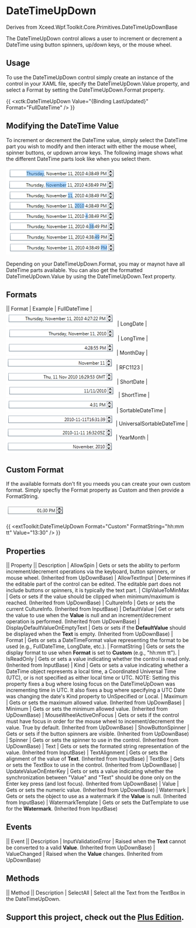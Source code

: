 # DateTimeUpDown
Derives from Xceed.Wpf.Toolkit.Core.Primitives.DateTimeUpDownBase

The DateTimeUpDown control allows a user to increment or decrement a DateTime using button spinners, up/down keys, or the mouse wheel.

## Usage
To use the DateTimeUpDown control simply create an instance of the control in your XAML file, specify the DateTimeUpDown.Value property, and select a Format by setting the DateTimeUpDown.Format property.

{{
<xctk:DateTimeUpDown Value="{Binding LastUpdated}" Format="FullDateTime" />
}}

## Modifying the DateTime Value
To increment or decrement the DateTime value, simply select the DateTime part you wish to modify and then interact with either the mouse wheel, spinner buttons, or updown arrow keys.  The following image shows what the different DateTime parts look like when you select them.

![](DateTimeUpDown_datetimeupdown_segments.png)

Depending on your DateTimeUpDown.Format, you may or maynot have all DateTime parts available.  You can also get the formatted DateTimeUpDown.Value by using the DateTimeUpDown.Text property.

## Formats

|| Format | Example
| FullDateTime | ![](DateTimeUpDown_fulldatetime.png)
| LongDate | ![](DateTimeUpDown_longdate.png)
| LongTime | ![](DateTimeUpDown_longtime.png)
| MonthDay | ![](DateTimeUpDown_monthday.png)
| RFC1123 | ![](DateTimeUpDown_rfc1123.png)
| ShortDate | ![](DateTimeUpDown_shortdate.png)
| ShortTime | ![](DateTimeUpDown_shorttime.png)
| SortableDateTime | ![](DateTimeUpDown_sortabledatetime.png)
| UniversalSortableDateTime | ![](DateTimeUpDown_universalsortabledatetime.png)
| YearMonth | ![](DateTimeUpDown_yearmonth.png)

## Custom Format

If the available formats don't fit you rneeds you can create your own custom format.  Simply specfiy the Format property as Custom and then provide a FormatString.

![](DateTimeUpDown_custom.jpg)

{{
<extToolkit:DateTimeUpDown Format="Custom" FormatString="hh:mm tt" Value="13:30" />
}}

## Properties
|| Property || Description
| AllowSpin | Gets or sets the ability to perform increment/decrement operations via the keyboard, button spinners, or mouse wheel. (Inherited from UpDownBase<T>)
| AllowTextInput | Determines if the editable part of the control can be edited. The editable part does not include buttons or spinners, it is typically the text part.
| ClipValueToMinMax | Gets or sets if the value should be clipped when minimum/maximum is reached. (Inherited from UpDownBase)
| CultureInfo | Gets or sets the current CultureInfo. (Inherited from InputBase)
| DefaultValue | Get or sets the value to use when the **Value** is null and an increment/decrement operation is performed. (Inherited from UpDownBase)
| DisplayDefaultValueOnEmptyText | Gets or sets if the **DefaultValue** should be displayed when the **Text** is empty. (Inherited from UpDownBase)
| Format | Gets or sets a DateTimeFormat value representing the format to be used (e.g., FullDateTime, LongDate, etc.).
| FormatString | Gets or sets the display format to use when **Format** is set to **Custom** (e.g., "hh:mm tt").
| IsReadOnly | Gets or sets a value indicating whether the control is read only. (Inherited from InputBase)
| Kind | Gets or sets a value indicating whether a DateTime object represents a local time, a Coordinated Universal Time (UTC), or is not specified as either local time or UTC. NOTE: Setting this property fixes a bug where losing focus on the DateTimeUpDown was incrementing time in UTC. It also fixes a bug where specifying a UTC Date was changing the date's Kind property to UnSpecified or Local.
| Maximum | Gets or sets the maximum allowed value. (Inherited from UpDownBase)
| Minimum | Gets or sets the minimum allowed value. (Inherited from UpDownBase)
| MouseWheelActiveOnFocus | Gets or sets if the control must have focus in order for the mouse wheel to incement/decrement the value. True by default. (Inherited from UpDownBase<T>)
| ShowButtonSpinner | Gets or sets if the button spinners are visible. (Inherited from UpDownBase<T>)
| Spinner | Gets or sets the spinner to use in the control. (Inherited from UpDownBase<T>)
| Text | Gets or sets the formated string representation of the value.  (Inherited from InputBase)
| TextAlignment | Gets or sets the alignment of the value of **Text**. (Inherited from InputBase)
| TextBox | Gets or sets the TextBox to use in the control. (Inherited from UpDownBase<T>)
| UpdateValueOnEnterKey | Gets or sets a value indicating whether the synchronization between "Value" and "Text" should be done only on the Enter key press (and lost focus). (Inherited from UpDownBase)
| Value | Gets or sets the numeric value. (Inherited from UpDownBase<T>)
| Watermark | Gets or sets the object to use as a watermark if the **Value** is null. (Inherited from InputBase)
| WatermarkTemplate | Gets or sets the DatTemplate to use for the **Watermark**. (Inherited from InputBase)

## Events
|| Event || Description
| InputValidationError | Raised when the **Text** cannot be converted to a valid **Value**. (Inherited from UpDownBase)
| ValueChanged | Raised when the **Value** changes. (Inherited from UpDownBase<T>)

## Methods
|| Method || Description
| SelectAll | Select all the Text from the TextBox in the DateTimeUpDown.

**Support this project, check out the [Plus Edition](https://xceed.com/xceed-toolkit-plus-for-wpf/).**
---